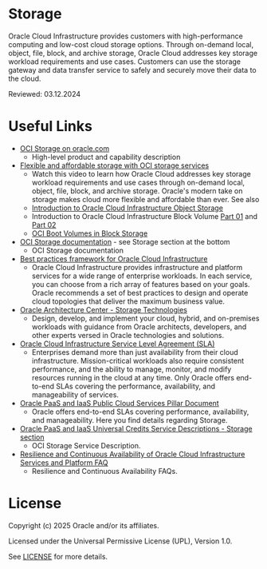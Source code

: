 # Storage

Oracle Cloud Infrastructure provides customers with high-performance computing and low-cost cloud storage options. Through on-demand local, object, file, block, and archive storage, Oracle Cloud addresses key storage workload requirements and use cases. Customers can use the storage gateway and data transfer service to safely and securely move their data to the cloud.

Reviewed: 03.12.2024

# Useful Links

- [OCI Storage on oracle.com](https://www.oracle.com/cloud/storage/)
  - High-level product and capability description
- [Flexible and affordable storage with OCI storage services](https://www.youtube.com/watch?v=egD81gqdQQc)
  - Watch this video to learn how Oracle Cloud addresses key storage workload requirements and use cases through on-demand local, object, file, block, and archive storage. Oracle's modern take on storage makes cloud more flexible and affordable than ever. See also
   - [Introduction to Oracle Cloud Infrastructure Object Storage](https://www.youtube.com/watch?v=IePCpBGza0k&list=PLKCk3OyNwIzuLkHKOnnFt9QwHu2cDqcoX&index=12)
   - Introduction to Oracle Cloud Infrastructure Block Volume [Part 01](https://www.youtube.com/watch?v=rNrBxdDC8vc&list=PLKCk3OyNwIzuLkHKOnnFt9QwHu2cDqcoX&index=16) and [Part 02](https://www.youtube.com/watch?v=ldZDySWv8sw&list=PLKCk3OyNwIzuLkHKOnnFt9QwHu2cDqcoX&index=17)
   - [OCI Boot Volumes in Block Storage](https://www.youtube.com/watch?v=HqpzcxaiK5A&list=PLKCk3OyNwIzuLkHKOnnFt9QwHu2cDqcoX&index=26)
- [OCI Storage documentation](https://docs.oracle.com/en-us/iaas/Content/home.htm) - see Storage section at the bottom
  - OCI Storage documentation
- [Best practices framework for Oracle Cloud Infrastructure](https://docs.oracle.com/en/solutions/oci-best-practices/index.html)
  - Oracle Cloud Infrastructure provides infrastructure and platform services for a wide range of enterprise workloads. In each service, you can choose from a rich array of features based on your goals. Oracle recommends a set of best practices to design and operate cloud topologies that deliver the maximum business value.
- [Oracle Architecture Center - Storage Technologies](https://docs.oracle.com/solutions/?q=&cType=reference-architectures&technologies=storage&sort=date-desc&lang=en)
  - Design, develop, and implement your cloud, hybrid, and on-premises workloads with guidance from Oracle architects, developers, and other experts versed in Oracle technologies and solutions.
- [Oracle Cloud Infrastructure Service Level Agreement (SLA)](https://www.oracle.com/cloud/sla/)
  - Enterprises demand more than just availability from their cloud infrastructure. Mission-critical workloads also require consistent performance, and the ability to manage, monitor, and modify resources running in the cloud at any time. Only Oracle offers end-to-end SLAs covering the performance, availability, and manageability of services.
- [Oracle PaaS and IaaS Public Cloud Services Pillar Document](https://www.oracle.com/assets/paas-iaas-pub-cld-srvs-pillar-4021422.pdf)
  - Oracle offers end-to-end SLAs covering performance, availability, and manageability. Here you find details regarding Storage.
- [Oracle PaaS and IaaS Universal Credits Service Descriptions - Storage section](https://www.oracle.com/us/corporate/contracts/paas-iaas-universal-credits-3940775.pdf)
  - OCI Storage Service Description.
- [Resilience and Continuous Availability of Oracle Cloud Infrastructure Services and Platform FAQ](https://www.oracle.com/cloud/iaas/faq.html)
  - Resilience and Continuous Availability FAQs.


# License

Copyright (c) 2025 Oracle and/or its affiliates.

Licensed under the Universal Permissive License (UPL), Version 1.0.

See [LICENSE](https://github.com/oracle-devrel/technology-engineering/blob/main/LICENSE) for more details.
